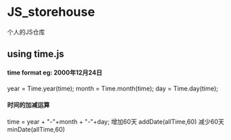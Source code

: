 # JS_storehouse
个人的JS仓库

## using time.js
  #### time format eg: 2000年12月24日
  year = Time.year(time);
  month = Time.month(time);
  day = Time.day(time);

  #### 时间的加减运算
  time = year + "-"+month + "-"+day;
  增加60天
  addDate(allTime,60)
  减少60天
  minDate(allTime,60)